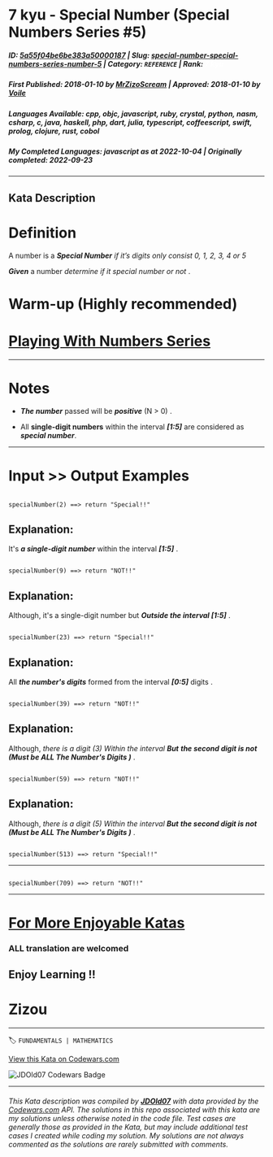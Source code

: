 # 7 kyu - Special  Number (Special Numbers Series  #5)

##### **ID**: [5a55f04be6be383a50000187](https://www.codewars.com/kata/5a55f04be6be383a50000187) | **Slug**: [special-number-special-numbers-series-number-5](https://www.codewars.com/kata/5a55f04be6be383a50000187) | **Category**: `REFERENCE` | **Rank**: <span style="color:white">7 kyu</span>

##### **First Published**: 2018-01-10 ***by*** [MrZizoScream](https://www.codewars.com/users/MrZizoScream) | **Approved**: 2018-01-10 ***by*** [Voile](https://www.codewars.com/users/Voile)

##### **Languages Available**: cpp, objc, javascript, ruby, crystal, python, nasm, csharp, c, java, haskell, php, dart, julia, typescript, coffeescript, swift, prolog, clojure, rust, cobol

##### **My Completed Languages**: javascript ***as at*** 2022-10-04 | **Originally completed**: 2022-09-23

---

## Kata Description


# Definition 



A number is a **_Special Number_** *if it’s digits only consist 0, 1, 2, 3, 4 or 5*



**_Given_** a number *determine if it special number or not* .  







# Warm-up (Highly recommended)



# [Playing With Numbers Series](https://www.codewars.com/collections/playing-with-numbers)

___



# Notes 



* **_The number_** passed will be **_positive_** (N > 0) .



* All **single-digit numbers** within the interval **_[1:5]_** are considered as **_special number_**. 

___



# Input >> Output Examples



```

specialNumber(2) ==> return "Special!!"

```

## Explanation: 



It's **_a single-digit number_** within the interval **_[1:5]_** . 



```

specialNumber(9) ==> return "NOT!!"

```

## Explanation:



Although, it's a single-digit number but **_Outside the interval [1:5]_** .



```

specialNumber(23) ==> return "Special!!"

```

## Explanation: 



All **_the number's digits_** formed from the interval **_[0:5]_** digits .



```

specialNumber(39) ==> return "NOT!!"

```

## Explanation: 



Although, *there is a digit (3) Within the interval* **_But_** **_the second digit is not (Must be ALL The Number's Digits )_** .



```

specialNumber(59) ==> return "NOT!!"

```

## Explanation:  



Although, *there is a digit (5) Within the interval* **_But_** **_the second digit is not (Must be ALL The Number's Digits )_** .



```

specialNumber(513) ==> return "Special!!"

```

___

```

specialNumber(709) ==> return "NOT!!"

```

___



# [For More Enjoyable Katas](http://www.codewars.com/users/MrZizoScream/authored)          



### ALL translation are welcomed



## Enjoy Learning !!

# Zizou



---


🏷 `FUNDAMENTALS | MATHEMATICS`


[View this Kata on Codewars.com](https://www.codewars.com/kata/5a55f04be6be383a50000187)

![](https://www.codewars.com/users/jdold07/badges/large "JDOld07 Codewars Badge")

---

###### *This Kata description was compiled by [**JDOld07**](https://tpstech.dev) with data provided by the [Codewars.com](https://www.codewars.com) API.  The solutions in this repo associated with this kata are my solutions unless otherwise noted in the code file.  Test cases are generally those as provided in the Kata, but may include additional test cases I created while coding my solution.  My solutions are not always commented as the solutions are rarely submitted with comments.*
